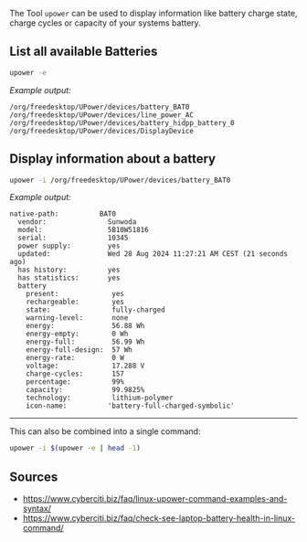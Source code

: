 The Tool `upower` can be used to display information like battery charge state, charge cycles or capacity of your systems battery.

## List all available Batteries

```bash
upower -e
```

*Example output:*
```
/org/freedesktop/UPower/devices/battery_BAT0
/org/freedesktop/UPower/devices/line_power_AC
/org/freedesktop/UPower/devices/battery_hidpp_battery_0
/org/freedesktop/UPower/devices/DisplayDevice
```
## Display information about a battery

```bash
upower -i /org/freedesktop/UPower/devices/battery_BAT0
```

*Example output:*
```
native-path:          BAT0
  vendor:               Sunwoda
  model:                5B10W51816
  serial:               10345
  power supply:         yes
  updated:              Wed 28 Aug 2024 11:27:21 AM CEST (21 seconds ago)
  has history:          yes
  has statistics:       yes
  battery
    present:             yes
    rechargeable:        yes
    state:               fully-charged
    warning-level:       none
    energy:              56.88 Wh
    energy-empty:        0 Wh
    energy-full:         56.99 Wh
    energy-full-design:  57 Wh
    energy-rate:         0 W
    voltage:             17.288 V
    charge-cycles:       157
    percentage:          99%
    capacity:            99.9825%
    technology:          lithium-polymer
    icon-name:          'battery-full-charged-symbolic'
```

---

This can also be combined into a single command:
```bash
upower -i $(upower -e | head -1)
```

## Sources

- https://www.cyberciti.biz/faq/linux-upower-command-examples-and-syntax/
- https://www.cyberciti.biz/faq/check-see-laptop-battery-health-in-linux-command/